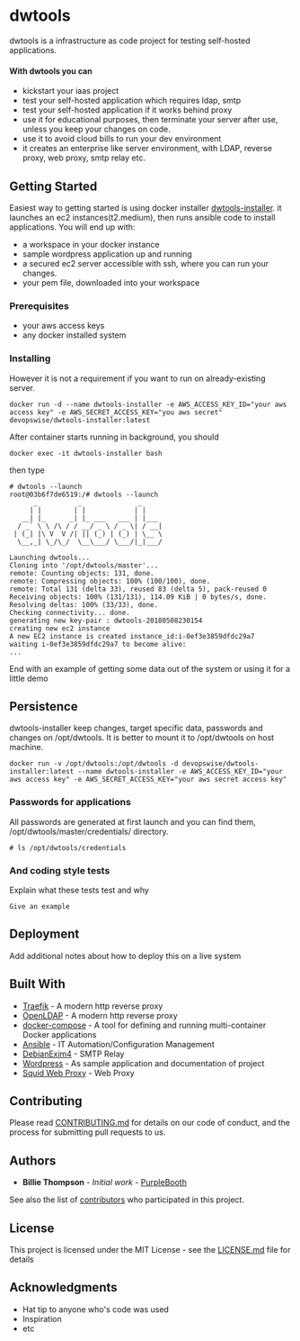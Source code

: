 # dwtools
dwtools is a infrastructure as code project for testing self-hosted applications.

#### With dwtools you can
- kickstart your iaas project
- test your self-hosted application which requires ldap, smtp
- test your self-hosted application if it works behind proxy
- use it for educational purposes, then terminate your server after use, unless you keep your changes on code.
- use it to avoid cloud bills to run your dev environment
- it creates an enterprise like server environment, with LDAP, reverse proxy, web proxy, smtp relay etc.

## Getting Started

Easiest way to getting started is using docker installer [dwtools-installer](https://hub.docker.com/r/devopswise/dwtools-installer/).
it launches an ec2 instances(t2.medium), then runs ansible code to install applications. 
You will end up with:
 - a workspace in your docker instance
 - sample wordpress application up and running
 - a secured ec2 server accessible with ssh, where you can run your changes. 
 - your pem file, downloaded into your workspace

### Prerequisites

- your aws access keys
- any docker installed system

### Installing
However it is not a requirement if you want to run on already-existing server.

```
docker run -d --name dwtools-installer -e AWS_ACCESS_KEY_ID="your aws access key" -e AWS_SECRET_ACCESS_KEY="you aws secret" devopswise/dwtools-installer:latest
```

After container starts running in background, you should
```
docker exec -it dwtools-installer bash
```

then type
```
# dwtools --launch
root@03b6f7de6519:/# dwtools --launch
      _          _              _
     | |        | |            | |
   __| |_      _| |_ ___   ___ | |___
  / _` \ \ /\ / / __/ _ \ / _ \| / __|
 | (_| |\ V  V /| || (_) | (_) | \__ \
  \__,_| \_/\_/  \__\___/ \___/|_|___/

Launching dwtools...
Cloning into '/opt/dwtools/master'...
remote: Counting objects: 131, done.
remote: Compressing objects: 100% (100/100), done.
remote: Total 131 (delta 33), reused 83 (delta 5), pack-reused 0
Receiving objects: 100% (131/131), 114.09 KiB | 0 bytes/s, done.
Resolving deltas: 100% (33/33), done.
Checking connectivity... done.
generating new key-pair : dwtools-20180508230154
creating new ec2 instance
A new EC2 instance is created instance_id:i-0ef3e3859dfdc29a7
waiting i-0ef3e3859dfdc29a7 to become alive:
...
```

End with an example of getting some data out of the system or using it for a little demo

## Persistence

dwtools-installer keep changes, target specific data, passwords and changes on /opt/dwtools. 
It is better to mount it to /opt/dwtools on host machine.

```
docker run -v /opt/dwtools:/opt/dwtools -d devopswise/dwtools-installer:latest --name dwtools-installer -e AWS_ACCESS_KEY_ID="your aws access key" -e AWS_SECRET_ACCESS_KEY="your aws secret access key"
```

### Passwords for applications
All passwords are generated at first launch and you can find them, /opt/dwtools/master/credentials/ directory.

```
# ls /opt/dwtools/credentials

```

### And coding style tests

Explain what these tests test and why

```
Give an example
```

## Deployment

Add additional notes about how to deploy this on a live system

## Built With

* [Traefik](https://traefik.io/) - A modern http reverse proxy
* [OpenLDAP](https://www.openldap.org/) - A modern http reverse proxy
* [docker-compose](https://docs.docker.com/compose/) - A tool for defining and running multi-container Docker applications
* [Ansible](https://github.com/ansible/ansible) - IT Automation/Configuration Management
* [DebianExim4](https://github.com/namshi/docker-smtp) - SMTP Relay
* [Wordpress](https://github.com/WordPress/WordPress) - As sample application and documentation of project
* [Squid Web Proxy](http://www.squid-cache.org/) - Web Proxy


## Contributing

Please read [CONTRIBUTING.md](https://gist.github.com/PurpleBooth/b24679402957c63ec426) for details on our code of conduct, and the process for submitting pull requests to us.

## Authors

* **Billie Thompson** - *Initial work* - [PurpleBooth](https://github.com/PurpleBooth)

See also the list of [contributors](https://github.com/your/project/contributors) who participated in this project.

## License

This project is licensed under the MIT License - see the [LICENSE.md](LICENSE.md) file for details

## Acknowledgments

* Hat tip to anyone who's code was used
* Inspiration
* etc

